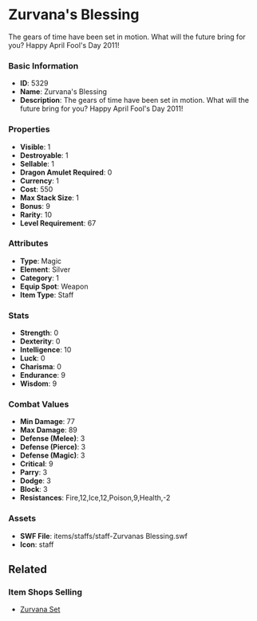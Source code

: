 # Zurvana's Blessing

The gears of time have been set in motion. What will the future bring for you? Happy April Fool's Day 2011!

### Basic Information

- **ID**: 5329
- **Name**: Zurvana&#039;s Blessing
- **Description**: The gears of time have been set in motion. What will the future bring for you? Happy April Fool&#039;s Day 2011!

### Properties

- **Visible**: 1
- **Destroyable**: 1
- **Sellable**: 1
- **Dragon Amulet Required**: 0
- **Currency**: 1
- **Cost**: 550
- **Max Stack Size**: 1
- **Bonus**: 9
- **Rarity**: 10
- **Level Requirement**: 67

### Attributes

- **Type**: Magic
- **Element**: Silver
- **Category**: 1
- **Equip Spot**: Weapon
- **Item Type**: Staff

### Stats

- **Strength**: 0
- **Dexterity**: 0
- **Intelligence**: 10
- **Luck**: 0
- **Charisma**: 0
- **Endurance**: 9
- **Wisdom**: 9

### Combat Values

- **Min Damage**: 77
- **Max Damage**: 89
- **Defense (Melee)**: 3
- **Defense (Pierce)**: 3
- **Defense (Magic)**: 3
- **Critical**: 9
- **Parry**: 3
- **Dodge**: 3
- **Block**: 3
- **Resistances**: Fire,12,Ice,12,Poison,9,Health,-2

### Assets

- **SWF File**: items/staffs/staff-Zurvanas Blessing.swf
- **Icon**: staff

## Related

### Item Shops Selling

- [Zurvana Set](../item-shops/205-zurvana-set.md)

